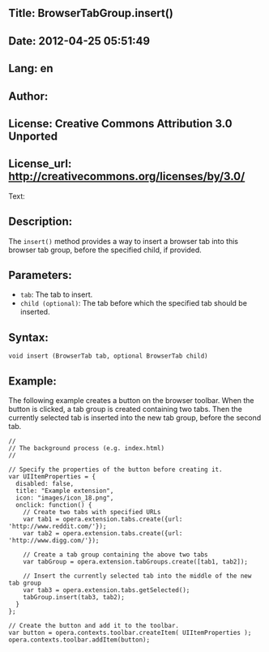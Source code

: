 Title: BrowserTabGroup.insert()
----
Date: 2012-04-25 05:51:49
----
Lang: en
----
Author: 
----
License: Creative Commons Attribution 3.0 Unported
----
License_url: http://creativecommons.org/licenses/by/3.0/
----
Text:

<h2>Description:</h2>

<p>The <code>insert()</code> method provides a way to insert a browser tab into this browser tab group, before the specified child, if provided.</p>

<h2>Parameters:</h2>

<p>
    <ul>
        <li><code>tab</code>: The tab to insert.</li>
        <li><code>child (optional)</code>: The tab before which the specified tab should be inserted.</li>
    </ul>
</p>

<h2>Syntax:</h2>

<p><code>void insert (BrowserTab tab, optional BrowserTab child)</code></p>

<h2>Example:</h2>

<p>The following example creates a button on the browser toolbar. When the button is clicked, a tab group is created containing two tabs. Then the currently selected tab is inserted into the new tab group, before the second tab.</p>

<pre><code>//
// The background process (e.g. index.html) 
//

// Specify the properties of the button before creating it.
var UIItemProperties = {
  disabled: false,
  title: &quot;Example extension&quot;,
  icon: &quot;images/icon_18.png&quot;,
  onclick: function() {
    // Create two tabs with specified URLs
    var tab1 = opera.extension.tabs.create({url: &#39;http://www.reddit.com/&#39;});
    var tab2 = opera.extension.tabs.create({url: &#39;http://www.digg.com/&#39;});
    
    // Create a tab group containing the above two tabs
    var tabGroup = opera.extension.tabGroups.create([tab1, tab2]);
    
    // Insert the currently selected tab into the middle of the new tab group
    var tab3 = opera.extension.tabs.getSelected();
    tabGroup.insert(tab3, tab2);
  }
};

// Create the button and add it to the toolbar.
var button = opera.contexts.toolbar.createItem( UIItemProperties );  
opera.contexts.toolbar.addItem(button);</code></pre>

